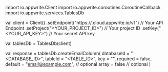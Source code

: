 import io.appwrite.Client
import io.appwrite.coroutines.CoroutineCallback
import io.appwrite.services.TablesDb

val client = Client()
    .setEndpoint("https://<REGION>.cloud.appwrite.io/v1") // Your API Endpoint
    .setProject("<YOUR_PROJECT_ID>") // Your project ID
    .setKey("<YOUR_API_KEY>") // Your secret API key

val tablesDb = TablesDb(client)

val response = tablesDb.createEmailColumn(
    databaseId = "<DATABASE_ID>",
    tableId = "<TABLE_ID>",
    key = "",
    required = false,
    default = "email@example.com", // optional
    array = false // optional
)
